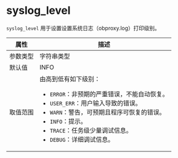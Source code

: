 # syslog_level

`syslog_level` 用于设置设置系统日志（obproxy.log）打印级别。

|  属性    | 描述     |
|----------|---------|
| 参数类型 |  字符串类型       |
| 默认值   | INFO     |
| 取值范围 | 由高到低有如下级别：<ul><li>`ERROR`：非预期的严重错误，不能自动恢复。</li><li>`USER_ERR`：用户输入导致的错误。</li><li>`WARN`：警告，可预期且程序可恢复的错误。</li><li>`INFO`：提示。</li><li>`TRACE`：任务级少量调试信息。</li><li>`DEBUG`：详细调试信息。</li></ul>  |
